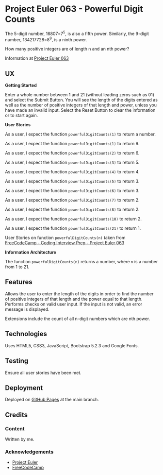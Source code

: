 # Project Euler 063 - Powerful Digit Counts

The 5-digit number, 16807=7<sup>5</sup>, is also a fifth power.  Similarly, the 9-digit number, 134217728=8<sup>9</sup>, is a ninth power.

How many positive integers are of length n and an nth power?

Information at [Project Euler 063](https://projecteuler.net/problem=63)

## UX

**Getting Started**

Enter a whole number between 1 and 21 (without leading zeros such as 01) and select the Submit Button.  You will see the length of the digits entered as well as the number of positive integers of that length and power, unless you have made an invalid input.  Select the Reset Button to clear the information or to start again.

**User Stories**

As a user, I expect the function `powerfulDigitCounts(1)` to return a number.

As a user, I expect the function `powerfulDigitCounts(1)` to return 9.

As a user, I expect the function `powerfulDigitCounts(2)` to return 6.

As a user, I expect the function `powerfulDigitCounts(3)` to return 5.

As a user, I expect the function `powerfulDigitCounts(4)` to return 4.

As a user, I expect the function `powerfulDigitCounts(5)` to return 3.

As a user, I expect the function `powerfulDigitCounts(6)` to return 3.

As a user, I expect the function `powerfulDigitCounts(7)` to return 2.

As a user, I expect the function `powerfulDigitCounts(8)` to return 2.

As a user, I expect the function `powerfulDigitCounts(10)` to return 2.

As a user, I expect the function `powerfulDigitCounts(21)` to return 1.

User Stories on function `powerfulDigitCounts(n)` taken from [FreeCodeCamp - Coding Interview Prep - Project Euler 063](https://www.freecodecamp.org/learn/coding-interview-prep/project-euler/problem-63-powerful-digit-counts)

**Information Architecture**

The function `powerfulDigitCounts(n)` returns a number, where `n` is a number from 1 to 21.

## Features

Allows the user to enter the length of the digits in order to find the number of positive integers of that length and the power equal to that length.  Performs checks on valid user input.  If the input is not valid, an error message is displayed.

Extensions include the count of all n-digit numbers which are nth power.

## Technologies

Uses HTML5, CSS3, JavaScript, Bootstrap 5.2.3 and Google Fonts.

## Testing

Ensure all user stories have been met.

## Deployment

Deployed on [GitHub Pages](https://derektypist.github.io/project-euler-063) at the main branch.

## Credits

### Content

Written by me.

### Acknowledgements

- [Project Euler](https://projecteuler.net)
- [FreeCodeCamp](https://www.freecodecamp.org)